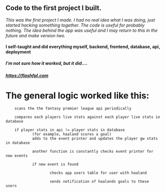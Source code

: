 ## Code to the first project I built.
*This was the first project I made. I had no real idea what I was doing, just started hacking something together. The code is useful for probably nothing. The idea behind the app was useful and I may return to this in the future and make version two.*

#### I self-taught and did everything myself, backend, frontend, database, api, deployment

##### I'm not sure how it worked, but it did....

###### **https://flashfpl.com**

# The general logic worked like this:


        scans the the fantasy premier league api periodically

        compares each players live stats against each player live stats in database

        if player stats in api != player stats in database
                (for example, haaland scores a goal)
                adds to the event printer and updates the player gw stats in database
        
                another function is constantly checks event printer for new events
        
                if new event is found
        
                        checks app users table for user with haaland
                
                        sends notification of haalands goals to these users



